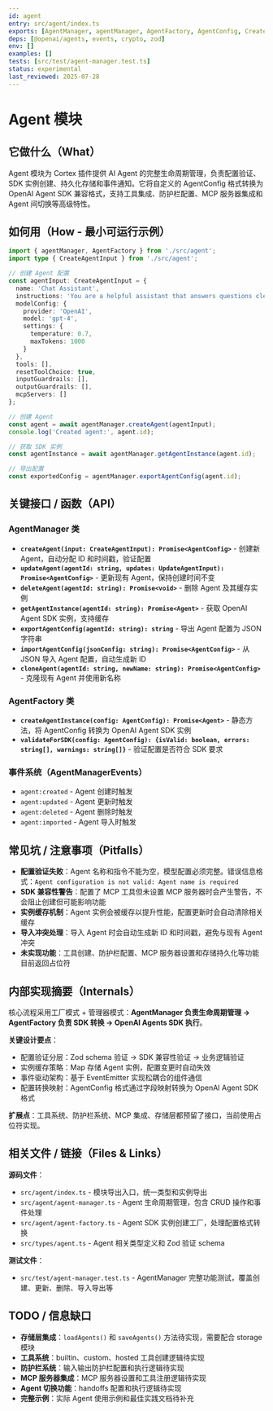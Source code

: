 ```yaml
---
id: agent
entry: src/agent/index.ts
exports: [AgentManager, agentManager, AgentFactory, AgentConfig, CreateAgentInput, UpdateAgentInput, ToolConfig, GuardrailConfig, MCPServerConfig, ModelSettings, ModelConfig, HandoffConfig, Instructions, OutputType, ToolUseBehavior]
deps: [@openai/agents, events, crypto, zod]
env: []
examples: []
tests: [src/test/agent-manager.test.ts]
status: experimental
last_reviewed: 2025-07-28
---
```


# Agent 模块

## 它做什么（What）

Agent 模块为 Cortex 插件提供 AI Agent 的完整生命周期管理，负责配置验证、SDK 实例创建、持久化存储和事件通知。它将自定义的 AgentConfig 格式转换为 OpenAI Agent SDK 兼容格式，支持工具集成、防护栏配置、MCP 服务器集成和 Agent 间切换等高级特性。

## 如何用（How - 最小可运行示例）

```typescript
import { agentManager, AgentFactory } from './src/agent';
import type { CreateAgentInput } from './src/agent';

// 创建 Agent 配置
const agentInput: CreateAgentInput = {
  name: 'Chat Assistant',
  instructions: 'You are a helpful assistant that answers questions clearly.',
  modelConfig: {
    provider: 'OpenAI',
    model: 'gpt-4',
    settings: {
      temperature: 0.7,
      maxTokens: 1000
    }
  },
  tools: [],
  resetToolChoice: true,
  inputGuardrails: [],
  outputGuardrails: [],
  mcpServers: []
};

// 创建 Agent
const agent = await agentManager.createAgent(agentInput);
console.log('Created agent:', agent.id);

// 获取 SDK 实例
const agentInstance = await agentManager.getAgentInstance(agent.id);

// 导出配置
const exportedConfig = agentManager.exportAgentConfig(agent.id);
```

## 关键接口 / 函数（API）

### AgentManager 类
- **`createAgent(input: CreateAgentInput): Promise<AgentConfig>`** - 创建新 Agent，自动分配 ID 和时间戳，验证配置
- **`updateAgent(agentId: string, updates: UpdateAgentInput): Promise<AgentConfig>`** - 更新现有 Agent，保持创建时间不变
- **`deleteAgent(agentId: string): Promise<void>`** - 删除 Agent 及其缓存实例
- **`getAgentInstance(agentId: string): Promise<Agent>`** - 获取 OpenAI Agent SDK 实例，支持缓存
- **`exportAgentConfig(agentId: string): string`** - 导出 Agent 配置为 JSON 字符串
- **`importAgentConfig(jsonConfig: string): Promise<AgentConfig>`** - 从 JSON 导入 Agent 配置，自动生成新 ID
- **`cloneAgent(agentId: string, newName: string): Promise<AgentConfig>`** - 克隆现有 Agent 并使用新名称

### AgentFactory 类
- **`createAgentInstance(config: AgentConfig): Promise<Agent>`** - 静态方法，将 AgentConfig 转换为 OpenAI Agent SDK 实例
- **`validateForSDK(config: AgentConfig): {isValid: boolean, errors: string[], warnings: string[]}`** - 验证配置是否符合 SDK 要求

### 事件系统（AgentManagerEvents）
- `agent:created` - Agent 创建时触发
- `agent:updated` - Agent 更新时触发  
- `agent:deleted` - Agent 删除时触发
- `agent:imported` - Agent 导入时触发

## 常见坑 / 注意事项（Pitfalls）

- **配置验证失败**：Agent 名称和指令不能为空，模型配置必须完整。错误信息格式：`Agent configuration is not valid: Agent name is required`
- **SDK 兼容性警告**：配置了 MCP 工具但未设置 MCP 服务器时会产生警告，不会阻止创建但可能影响功能
- **实例缓存机制**：Agent 实例会被缓存以提升性能，配置更新时会自动清除相关缓存
- **导入冲突处理**：导入 Agent 时会自动生成新 ID 和时间戳，避免与现有 Agent 冲突
- **未实现功能**：工具创建、防护栏配置、MCP 服务器设置和存储持久化等功能目前返回占位符

## 内部实现摘要（Internals）

核心流程采用工厂模式 + 管理器模式：**AgentManager 负责生命周期管理 → AgentFactory 负责 SDK 转换 → OpenAI Agents SDK 执行**。

**关键设计要点**：
- 配置验证分层：Zod schema 验证 → SDK 兼容性验证 → 业务逻辑验证
- 实例缓存策略：Map 存储 Agent 实例，配置变更时自动失效
- 事件驱动架构：基于 EventEmitter 实现松耦合的组件通信
- 配置转换映射：AgentConfig 格式通过字段映射转换为 OpenAI Agent SDK 格式

**扩展点**：工具系统、防护栏系统、MCP 集成、存储层都预留了接口，当前使用占位符实现。

## 相关文件 / 链接（Files & Links）

**源码文件**：
- `src/agent/index.ts` - 模块导出入口，统一类型和实例导出
- `src/agent/agent-manager.ts` - Agent 生命周期管理，包含 CRUD 操作和事件处理
- `src/agent/agent-factory.ts` - Agent SDK 实例创建工厂，处理配置格式转换
- `src/types/agent.ts` - Agent 相关类型定义和 Zod 验证 schema

**测试文件**：
- `src/test/agent-manager.test.ts` - AgentManager 完整功能测试，覆盖创建、更新、删除、导入导出等

## TODO / 信息缺口

- **存储层集成**：`loadAgents()` 和 `saveAgents()` 方法待实现，需要配合 storage 模块
- **工具系统**：builtin、custom、hosted 工具创建逻辑待实现
- **防护栏系统**：输入输出防护栏配置和执行逻辑待实现
- **MCP 服务器集成**：MCP 服务器设置和工具注册逻辑待实现
- **Agent 切换功能**：handoffs 配置和执行逻辑待实现
- **完整示例**：实际 Agent 使用示例和最佳实践文档待补充
